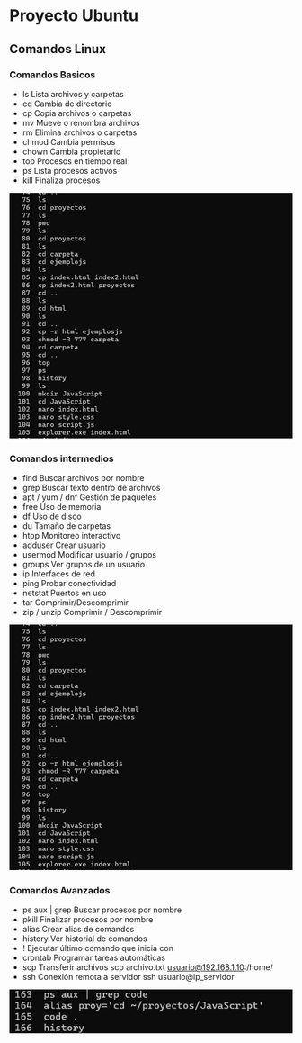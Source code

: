# Proyecto Ubuntu

## Comandos Linux

### Comandos Basicos

- ls Lista archivos y carpetas
- cd Cambia de directorio
- cp Copia archivos o carpetas
- mv Mueve o renombra archivos
- rm Elimina archivos o carpetas
- chmod Cambia permisos
- chown Cambia propietario
- top Procesos en tiempo real
- ps Lista procesos activos
- kill Finaliza procesos

![texto alt](img/basicos.png)

### Comandos intermedios

- find Buscar archivos por nombre
- grep Buscar texto dentro de archivos
- apt / yum / dnf Gestión de paquetes
- free Uso de memoria
- df Uso de disco
- du Tamaño de carpetas
- htop Monitoreo interactivo
- adduser Crear usuario
- usermod Modificar usuario / grupos
- groups Ver grupos de un usuario
- ip Interfaces de red
- ping Probar conectividad
- netstat Puertos en uso
- tar Comprimir/Descomprimir
- zip / unzip Comprimir / Descomprimir

![texto alt](img/basicos.png)

### Comandos Avanzados

- ps aux | grep Buscar procesos por nombre
- pkill Finalizar procesos por nombre
- alias Crear alias de comandos
- history Ver historial de comandos
- !<cmd> Ejecutar último comando que inicia con <cmd>
- crontab Programar tareas automáticas
- scp Transferir archivos scp archivo.txt usuario@192.168.1.10:/home/
- ssh Conexión remota a servidor ssh usuario@ip_servidor

![texto alt](img/Avanzado.png)